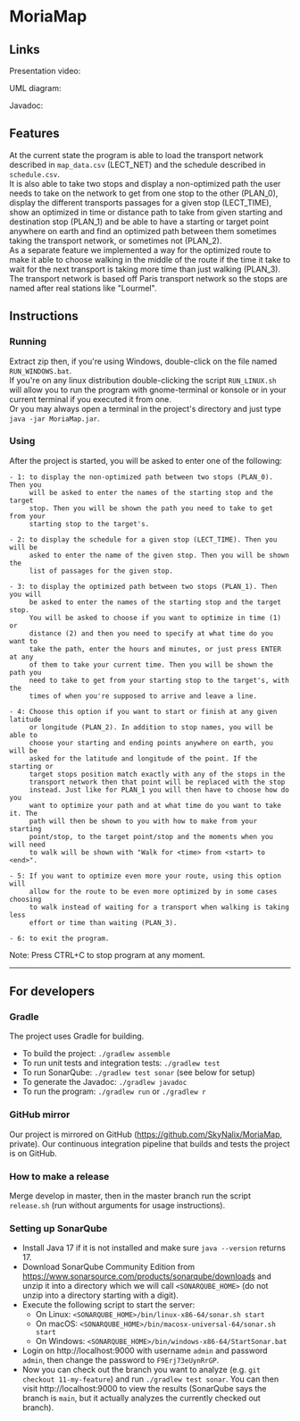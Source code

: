 # MoriaMap

## Links
Presentation video:  

UML diagram:  

Javadoc:  

## Features
At the current state the program is able to load the transport network described
in `map_data.csv` (LECT_NET) and the schedule described in `schedule.csv`.  
It is also able to take two stops and display a non-optimized path the user
needs to take on the network to get from one stop to the other (PLAN_0),
display the different transports passages for a given stop (LECT_TIME),
show an optimized in time or distance path to take from given starting and
destination stop (PLAN_1) and be able to have a starting or target point
anywhere on earth and find an optimized path between them sometimes taking the
transport network, or sometimes not (PLAN_2).  
As a separate feature we implemented a way for the optimized route to make it
able to choose walking in the middle of the route if the time it take to wait
for the next transport is taking more time than just walking (PLAN_3).  
The transport network is based off Paris transport network so the stops are
named after real stations like "Lourmel".  

## Instructions

### Running
Extract zip then, if you're using Windows, double-click on the file named
`RUN_WINDOWS.bat`.  
If you're on any linux distribution double-clicking the script `RUN_LINUX.sh`
will allow you to run the program with gnome-terminal or konsole or in your
current terminal if you executed it from one.  
Or you may always open a terminal in the project's directory and just type
`java -jar MoriaMap.jar`.  

### Using
After the project is started, you will be asked to enter one of the following:

    - 1: to display the non-optimized path between two stops (PLAN_0). Then you
         will be asked to enter the names of the starting stop and the target
         stop. Then you will be shown the path you need to take to get from your
         starting stop to the target's.  

    - 2: to display the schedule for a given stop (LECT_TIME). Then you will be
         asked to enter the name of the given stop. Then you will be shown the
         list of passages for the given stop.  

    - 3: to display the optimized path between two stops (PLAN_1). Then you will
         be asked to enter the names of the starting stop and the target stop.
         You will be asked to choose if you want to optimize in time (1) or
         distance (2) and then you need to specify at what time do you want to
         take the path, enter the hours and minutes, or just press ENTER at any
         of them to take your current time. Then you will be shown the path you
         need to take to get from your starting stop to the target's, with the
         times of when you're supposed to arrive and leave a line.  

    - 4: Choose this option if you want to start or finish at any given latitude
         or longitude (PLAN_2). In addition to stop names, you will be able to
         choose your starting and ending points anywhere on earth, you will be
         asked for the latitude and longitude of the point. If the starting or
         target stops position match exactly with any of the stops in the
         transport network then that point will be replaced with the stop
         instead. Just like for PLAN_1 you will then have to choose how do you
         want to optimize your path and at what time do you want to take it. The
         path will then be shown to you with how to make from your starting
         point/stop, to the target point/stop and the moments when you will need
         to walk will be shown with "Walk for <time> from <start> to <end>".  

    - 5: If you want to optimize even more your route, using this option will
         allow for the route to be even more optimized by in some cases choosing
         to walk instead of waiting for a transport when walking is taking less
         effort or time than waiting (PLAN_3).  

    - 6: to exit the program.  

Note: Press CTRL+C to stop program at any moment.

---

## For developers
### Gradle
The project uses Gradle for building.  
- To build the project: `./gradlew assemble`  
- To run unit tests and integration tests: `./gradlew test`  
- To run SonarQube: `./gradlew test sonar` (see below for setup)  
- To generate the Javadoc: `./gradlew javadoc`  
- To run the program: `./gradlew run` or `./gradlew r`  

### GitHub mirror
Our project is mirrored on GitHub (https://github.com/SkyNalix/MoriaMap,
private). Our continuous integration pipeline that builds and tests the project
is on GitHub.

### How to make a release
Merge develop in master, then in the master branch run the script `release.sh`
(run without arguments for usage instructions).

### Setting up SonarQube
- Install Java 17 if it is not installed and make sure `java --version`
  returns 17.
- Download SonarQube Community Edition from
  https://www.sonarsource.com/products/sonarqube/downloads and unzip it into a
  directory which we will call `<SONARQUBE_HOME>` (do not unzip into a directory starting with a digit).
- Execute the following script to start the server:
    - On Linux: `<SONARQUBE_HOME>/bin/linux-x86-64/sonar.sh start`
    - On macOS: `<SONARQUBE_HOME>/bin/macosx-universal-64/sonar.sh start`
    - On Windows: `<SONARQUBE_HOME>/bin/windows-x86-64/StartSonar.bat`
- Login on http://localhost:9000 with username `admin` and password `admin`,
  then change the password to `F9Erj73eUynRrGP`.
- Now you can check out the branch you want to analyze
  (e.g. `git checkout 11-my-feature`) and run `./gradlew test sonar`. You can
  then visit http://localhost:9000 to view the results (SonarQube says the
  branch is `main`, but it actually analyzes the currently checked out branch).
